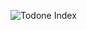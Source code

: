 ![Todone Index](https://github.com/typeoh/todone/blob/master/public/images/todone_index.png?raw=true)